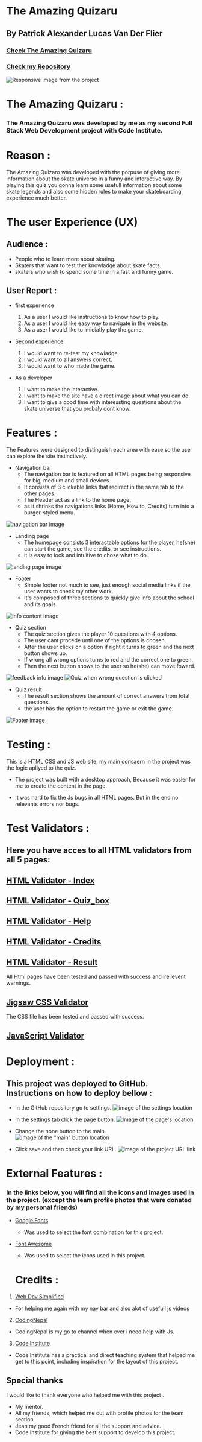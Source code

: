 # The Amazing Quizaru

## By Patrick Alexander Lucas Van Der Flier

### [Check The Amazing Quizaru](https://vanderpatrick.github.io/The-Amazing-Quizaru/)
### [Check my Repository](https://github.com/vanderpatrick/The-Amazing-Quizaru/)

![Responsive image from the project](/assets/images/responsive.png)

# The Amazing Quizaru :

### The Amazing Quizaru was developed by me as my second Full Stack Web Development project with Code Institute.

# Reason :
The Amazing Quizaro was developed with the porpuse of giving more information about the skate universe in a funny and interactive way. By playing this quiz you gonna learn some usefull information about some skate legends and also some hidden rules to make your skateboarding experience much better.

# The user Experience (UX)

##  Audience : 

- People who to learn more about skating.
- Skaters that want to test ther knowladge about skate facts.
- skaters who wish to spend some time in a fast and funny game.

## User Report : 

- first experience

    1. As a user I would like instructions to know how to play.
    2. As a user I would like easy way to navigate in the website.
    3. As a user I would like to imidiatly play the game.

- Second experience

    1. I would want to re-test my knowladge.
    2. I would want to all answers correct.
    3. I would want to who made the game.

- As a developer    
    
    1. I want to make the interactive.
    2. I want to make the site have a direct image about what you can do. 
    3. I want to give a good time with interessting questions about the skate universe that you probaly dont know.


# Features :

The Features were designed to distinguish each area with ease so the user can explore the site instinctively.

- Navigation bar
    - The navigation bar is featured on all HTML pages being responsive for big, medium and small devices.
    - It consists of 3 clickable links that redirect in the same tab to the other pages. 
    - The Header act as a link to the home page.
    - as it shrinks the navigations links (Home, How to, Credits) turn into a burger-styled menu.

 ![navigation bar image](/assets/images/NAVBAR.png)

- Landing page
    - The homepage consists 3 interactable options for the player, he(she) can start the game, see the credits, or see instructions.
    - it is easy to look and intuitive to chose what to do.

![landing page image](/assets/images/homeScreen.png)

- Footer
    - Simple footer not much to see, just enough social media links if the user wants to check my other work.
    - It's composed of three sections to quickly give info about the school and its goals.

![info content image](/assets/images/FOOTER.png)

- Quiz section
    - The quiz section gives the player 10 questions with 4 options.
    - The user cant procede until one of the options is chosen.
    - After the user clicks on a option if right it turns to green and the next button shows up.
    - If wrong all wrong options turns to red and the correct one to green.
    - Then the next button shows to the user so he(she) can move foward.

![feedback info image](/assets/images/quizOptions.png)
![Quiz when wrong question is clicked](/assets/images/quiz-options.png)

- Quiz result
    - The result section shows the amount of correct answers from total questions.
    - the user has the option to restart the game or exit the game.

![Footer image](/assets/images/quizResult.png)



# Testing :

This is a HTML CSS and JS web site, my main consaern in the project was the logic apllyed to the quiz.

 - The project was built with a desktop approach, Because it was easier for me to create the content in the page.

 - It was hard to fix the Js bugs in all HTML pages. But in the end no relevants errors nor bugs.

 # Test Validators :

## Here you have acces to all HTML validators from all 5 pages:
 
 ## [HTML Validator - Index](https://validator.w3.org/nu/?doc=https%3A%2F%2Fvanderpatrick.github.io%2FThe-Amazing-Quizaru%2Findex.html)
 ## [HTML Validator - Quiz_box](https://validator.w3.org/nu/?showsource=yes&doc=https%3A%2F%2Fvanderpatrick.github.io%2FThe-Amazing-Quizaru%2Fquiz_box.html#textarea)
 ## [HTML Validator - Help](https://validator.w3.org/nu/?showsource=yes&doc=https%3A%2F%2Fvanderpatrick.github.io%2FThe-Amazing-Quizaru%2Fhelp.html#textarea)
 ## [HTML Validator - Credits](https://validator.w3.org/nu/?showsource=yes&doc=https%3A%2F%2Fvanderpatrick.github.io%2FThe-Amazing-Quizaru%2Fcredits.html)
 ## [HTML Validator - Result](https://validator.w3.org/nu/?showsource=yes&doc=https%3A%2F%2Fvanderpatrick.github.io%2FThe-Amazing-Quizaru%2Fcredits.html#textarea)

All Html pages have been tested and passed with success and irellevent warnings.

 ## [Jigsaw CSS Validator](https://jigsaw.w3.org/css-validator/validator?uri=https%3A%2F%2Fvanderpatrick.github.io%2FThe-Amazing-Quizaru%2F&profile=css3svg&usermedium=all&warning=1&vextwarning=&lang=en)

The CSS file has been tested and passed with success.

## [JavaScript Validator]()


# Deployment :
 ## This project was deployed to GitHub. Instructions on how to deploy bellow :
  - In the GitHub repository go to settings.
  ![image of the settings location](assets/images/settings.png)

  - In the settings tab click the page button.
  ![Image of the page's location](assets/images/pages.png)

  - Change the none button to the main.
  ![image of the "main" button location](/assets/images/branch.png)
  
  - Click save and then check your link URL.
  ![image of the project URL link](assets/images/result.png)

  # External Features :
  ### In the links below, you will find all the icons and images used in the project. (except the team profile photos that were donated by my personal friends)

- [Google Fonts](https://fonts.google.com/)
  - Was used to select the font combination for this project.
- [Font Awesome](https://fontawesome.com/)
  - Was used to select the icons used in this project. 

  # Credits :
 1. [Web Dev Simplified](https://www.youtube.com/channel/UCFbNIlppjAuEX4znoulh0Cw)
  - For helping me again with my nav bar and also alot of usefull js videos

 2. [CodingNepal](https://www.youtube.com/c/CodingNepal/featured)
  - CodingNepal is my go to channel when ever i need help with Js.
  
 3.  [Code Institute](https://codeinstitute.net/)
  - Code Institute has a practical and direct teaching system that helped me get to this point, including inspiration for the layout of this project.

  ## Special thanks 
  I would like to thank everyone who helped me with this project .

- My mentor.
- All my friends,
which helped me out with profile photos for the team section.
- Jean my good French friend for all the support and advice.
- Code Institute for giving the best support to develop this project.
